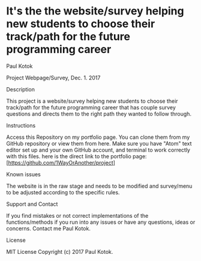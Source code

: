 It's the the website/survey helping new students to choose their track/path for the future programming career
========================================
Paul Kotok

Project Webpage/Survey, Dec. 1. 2017

Description

This project is a website/survey helping new students to choose their track/path for the future programming career that has couple survey questions and directs them to the right path they wanted to follow through.

Instructions

Access this Repository on my portfolio page.
You can clone them from my GitHub repository or view them from here.
Make sure you have "Atom" text editor set up and your own GitHub account, and terminal to work correctly with this files.
here is the direct link to the portfolio page: [https://github.com/1WayOrAnother/project]


Known issues

The website is in the raw stage and needs to be modified and survey/menu to be adjusted according to the specific rules.

Support and Contact

If you find mistakes or not correct implementations of the functions/methods if you run into any issues or have any questions, ideas or concerns. Contact me Paul Kotok.

License

MIT License Copyright (c) 2017 Paul Kotok.
